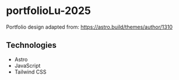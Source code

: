 # portfolioLu-2025
Portfolio design adapted from: https://astro.build/themes/author/1310

## Technologies

- Astro
- JavaScript
- Tailwind CSS


